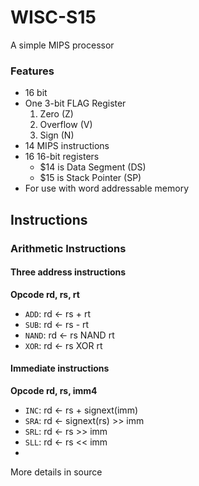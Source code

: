 # WISC-S15
A simple MIPS processor
### Features
- 16 bit
- One 3-bit FLAG Register
  1. Zero (Z)
  2. Overflow (V)
  3. Sign (N)
- 14 MIPS instructions
- 16 16-bit registers
  - $14 is Data Segment (DS)
  - $15 is Stack Pointer (SP)
- For use with word addressable memory

## Instructions
### Arithmetic Instructions
#### Three address instructions
__Opcode rd, rs, rt__
* `ADD`: rd <- rs + rt
* `SUB`: rd <- rs - rt
* `NAND`: rd <- rs NAND rt
* `XOR`: rd <- rs XOR rt

#### Immediate instructions
__Opcode rd, rs, imm4__
* `INC`: rd <- rs + signext(imm)
* `SRA`: rd <- signext(rs) >> imm
* `SRL`: rd <- rs >> imm
* `SLL`: rd <- rs << imm
* 
More details in source
